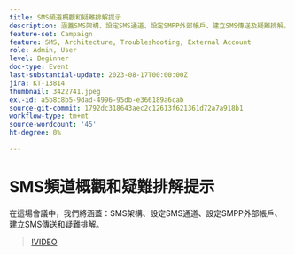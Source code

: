 ```yaml
---
title: SMS頻道概觀和疑難排解提示
description: 涵蓋SMS架構、設定SMS通道、設定SMPP外部帳戶、建立SMS傳送及疑難排解。
feature-set: Campaign
feature: SMS, Architecture, Troubleshooting, External Account
role: Admin, User
level: Beginner
doc-type: Event
last-substantial-update: 2023-08-17T00:00:00Z
jira: KT-13814
thumbnail: 3422741.jpeg
exl-id: a5b8c8b5-9dad-4996-95db-e366189a6cab
source-git-commit: 1792dc318643aec2c12613f621361d72a7a918b1
workflow-type: tm+mt
source-wordcount: '45'
ht-degree: 0%

---
```


# SMS頻道概觀和疑難排解提示

在這場會議中，我們將涵蓋：SMS架構、設定SMS通道、設定SMPP外部帳戶、建立SMS傳送和疑難排解。

>[!VIDEO](https://video.tv.adobe.com/v/3422741/?learn=on)

